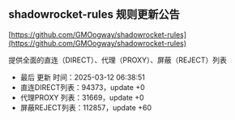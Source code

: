 ## shadowrocket-rules 规则更新公告

[https://github.com/GMOogway/shadowrocket-rules](https://github.com/GMOogway/shadowrocket-rules)

提供全面的直连（DIRECT）、代理（PROXY）、屏蔽（REJECT）列表
- 最后 更新 时间：2025-03-12 06:38:51
- 直连DIRECT列表：94373，update +0
- 代理PROXY 列表：31669，update +0
- 屏蔽REJECT列表：112857，update +60
